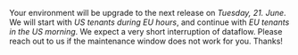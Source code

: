 Your environment will be upgrade to the next release on *Tuesday, 21. June*. We will start with *US tenants during EU hours*, and continue with *EU tenants in the US morning*. We expect a very short interruption of dataflow. Please reach out to us if the maintenance window does not work for you. Thanks!
